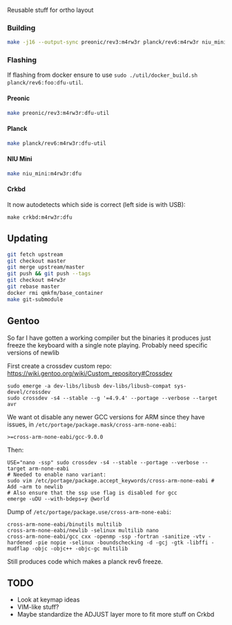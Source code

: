 Reusable stuff for ortho layout

### Building

```bash
make -j16 --output-sync preonic/rev3:m4rw3r planck/rev6:m4rw3r niu_mini:m4rw3r crkbd:m4rw3r
```

### Flashing

If flashing from docker ensure to use `sudo ./util/docker_build.sh planck/rev6:foo:dfu-util`.

#### Preonic

```bash
make preonic/rev3:m4rw3r:dfu-util
```

#### Planck

```bash
make planck/rev6:m4rw3r:dfu-util
```

#### NIU Mini

```bash
make niu_mini:m4rw3r:dfu
```

#### Crkbd

It now autodetects which side is correct (left side is with USB):

```
make crkbd:m4rw3r:dfu
```

## Updating

```bash
git fetch upstream
git checkout master
git merge upstream/master
git push && git push --tags
git checkout m4rw3r
git rebase master
docker rmi qmkfm/base_container
make git-submodule
```

## Gentoo

So far I have gotten a working compiler but the binaries it produces just freeze the keyboard with a single note playing. Probably need specific versions of newlib

First create a crossdev custom repo: https://wiki.gentoo.org/wiki/Custom_repository#Crossdev

```
sudo emerge -a dev-libs/libusb dev-libs/libusb-compat sys-devel/crossdev
sudo crossdev -s4 --stable --g '=4.9.4' --portage --verbose --target avr
```

We want ot disable any newer GCC versions for ARM since they have issues, in `/etc/portage/package.mask/cross-arm-none-eabi`:

```
>=cross-arm-none-eabi/gcc-9.0.0
```

Then:

```
USE="nano -ssp" sudo crossdev -s4 --stable --portage --verbose --target arm-none-eabi
# Needed to enable nano variant:
sudo vim /etc/portage/package.accept_keywords/cross-arm-none-eabi # Add ~arm to newlib
# Also ensure that the ssp use flag is disabled for gcc
emerge -uDU --with-bdeps=y @world
```

Dump of `/etc/portage/package.use/cross-arm-none-eabi`:

```
cross-arm-none-eabi/binutils multilib
cross-arm-none-eabi/newlib -selinux multilib nano
cross-arm-none-eabi/gcc cxx -openmp -ssp -fortran -sanitize -vtv -hardened -pie nopie -selinux -boundschecking -d -gcj -gtk -libffi -mudflap -objc -objc++ -objc-gc multilib
```

Still produces code which makes a planck rev6 freeze.

## TODO

* Look at keymap ideas
* VIM-like stuff?
* Maybe standardize the ADJUST layer more to fit more stuff on Crkbd